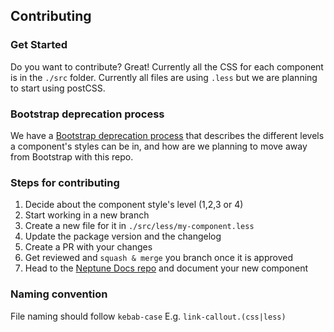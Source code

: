 ## Contributing

### Get Started

Do you want to contribute? Great! Currently all the CSS for each component is in the `./src` folder.
Currently all files are using `.less` but we are planning to start using postCSS.

### Bootstrap deprecation process

We have a [Bootstrap deprecation process](https://docs.google.com/document/d/1MzwORlGygaF87PE9mLuiGukj5V8Xxg-_20ni_DVDRYI/edit#heading=h.htdevm2wqr0o) that describes the different levels a component's styles can be in, and how are we planning to move away from Bootstrap with this repo.

### Steps for contributing

1. Decide about the component style's level (1,2,3 or 4)
2. Start working in a new branch
3. Create a new file for it in `./src/less/my-component.less`
4. Update the package version and the changelog
5. Create a PR with your changes
6. Get reviewed and `squash & merge` you branch once it is approved
7. Head to the [Neptune Docs repo](https://github.com/transferwise/neptune-docs) and document your new component

### Naming convention

File naming should follow `kebab-case`
E.g. `link-callout.(css|less)`
